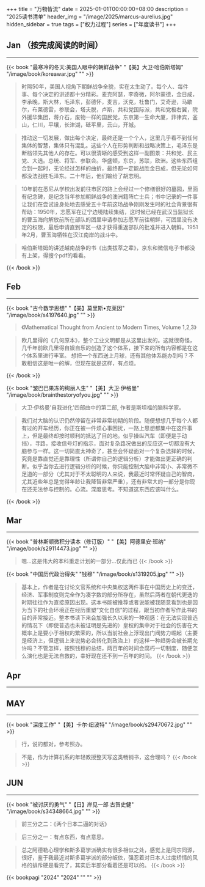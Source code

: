 +++
title = "万物皆流"
date = 2025-01-01T00:00:00+08:00
description = "2025读书清单"
header_img = "/image/2025/marcus-aurelius.jpg"
hidden_sidebar = true
tags = ["权力过程"]
series = ["年度读书"]
+++


## Jan （按完成阅读的时间）
------------------
{{< book "最寒冷的冬天:美国人眼中的朝鲜战争" "【美】大卫·哈伯斯塔姆" "/image/book/koreawar.jpg" "" >}}

> 时隔50年，美国人视角下朝鲜战争全貌，实在太生动了。每个人、每件事、每个决定的讲述都十分精彩。麦克阿瑟，李奇微，阿尔蒙德，金日成，李承晚，斯大林，毛泽东，彭德怀，麦吉，沃克，杜鲁门，艾奇逊，马歇尔，布莱德雷，参联会，塔夫脱，卢斯，共和党国际派，共和党极右翼，院外援华集团，蒋介石，废物一样的国民党，东京第一生命大厦，菲律宾，釜山，仁川，平壤，长津湖，砥平里，云山，开城。

> 推动这一切发展，做出每个决定，最终还是一个个人，这里几乎看不到任何集体的智慧，集体只有混乱。这些个人在形势判断和战略决策上，毛泽东是断档领先其他人的存在。可以很清晰的感受到这样一副图景：共和党、民主党、大选。总统、将军、参联会。华盛顿，东京，苏联，欧洲。这些东西组合到一起时，无论经过怎样的曲折，最终都一定能战胜金日成，但无论如何都没法战胜毛泽东。二十年后，他们输给了胡志明。

> 10年前在悉尼从学校出发前往市区的路上会经过一个修缮很好的墓园，里面有纪念碑，是纪念当年参加朝鲜战争的澳洲籍阵亡士兵；书中记录的一件事让我们在尝试设身处地去感受五十年前这场战争刚刚发生时的社会背景很有帮助：1950年，志愿军在辽宁边境陆续集结，这时候已经在武汉当监狱长的曹玉海向解放前所在部队的团里申请参加志愿军前往朝鲜，可团里没有决定的权限，最后申请直到军区一级才获得重返部队的批准并进入朝鲜。1951年2月，曹玉海牺牲在汉江南岸的战斗中。

> 哈伯斯塔姆的讲述越南战争的书《出类拔萃之辈》，京东和微信电子书都没有上架，得搜个pdf的看看。

{{< /book >}}

## Feb
------------------
{{< book "古今数学思想" "【美】莫里斯•克莱因" "/image/book/s4197640.jpg" "" >}}

> 《Mathematical Thought from Ancient to Modern Times, Volume 1,2,3》

> 欧几里得的《几何原本》，整个工业文明都是从这里出发的。这就很奇怪，几千年前欧几里得自娱自乐的创造了这个体系，接下来的所有内容都是在这个体系里进行丰富。
> 想把一个东西送上月球，还有其他体系能办到吗？不敢相信这是唯一的解，但现在就是这样，有点烦。

{{< /book >}}

{{< book  "皱巴巴果冻的绚丽人生" "【美】大卫·伊格曼" "/image/book/brainthestoryofyou.jpg" "" >}}

> 大卫·伊格曼'自我进化'四部曲中的第二部, 作者是斯坦福的脑科学家。

> 我们对大脑的认识仍然停留在非常非常初期的阶段。随便想想几乎每个人都有过的开车经历，你正在被一件烦心事困扰，一路上思想都集中在这件事上，但是最终却按时顺利的抵达了目的地。似乎操纵汽车（即便是手动挡），寻路，接收信号灯的指示，面对复杂路况做出的反应这一切都没有大脑参与一样。这一切简直太神奇了，甚至会怀疑面对一个复杂选择的时候，究竟是靠直觉还是靠理性（所谓你自己的逻辑分析）才能做出更正确的判断。似乎当你去进行逻辑分析的时候，你只能控制大脑中非常小、非常微不足道的一部分（尤其对于不太聪明的人来说，我最近时常怀疑自己的智商，尤其近些年总是觉得年龄让我降智非常严重），还有非常大的一部分是你现在还无法参与控制的。心流。深度思考。不知道这东西应该叫什么。

{{< /book >}}

## Mar
-------------------
{{< book "普林斯顿微积分读本（修订版）" "【美】阿德里安·班纳" "/image/book/s29114473.jpg" "" >}}
> 嗯...这是伟大的本科重走计划的一部分...仅此而已
{{< /book >}}

{{< book "中国历代政治得失" "钱穆" "/image/book/s1319205.jpg" "" >}}
> 基本上，作者是在讨论文官系统和中央集权这两件事在中国历史上的变迁，经济、军事制度则完全作为凑字数的部分所存在，虽然后两者在朝代更迭的时期往往作为直接原因出现。这本书能被推荐或者说能被我随意看到也是因为当下的社会环境正在经历重塑“文化自信”的过程，跟当初作者写作此书的目的非常接近。整本书读下来会加强长久以来的一种观感：在无法实现普选的情况下（即使普选也未被证明是先进的）皇权的集中对于社会的伤害在大概率上是要小于相权的繁荣的，所以当前社会上浮现出门阀势力崛起（主要是经济上，但逻辑上来说势必会转化到政治上）的这样一种趋势会被长期允许吗？不管怎样，按照钱穆的总结，两百年的时间会腐朽一切制度，随便怎么演化也是无法自救的，幸好现在还不到一百年的时间。
{{< /book >}}

## Apr
---------------------

## MAY
---------------------
{{< book "深度工作" "【美】卡尔·纽波特" "/image/book/s29470672.jpg" "" >}}
> 行，说的都对，参考照办。

> 不是，作为计算机系的年轻教授整天写这类畅销书，这合理吗？
{{< /book >}}

## JUN
---------------------
{{< book "被讨厌的勇气" "【日】岸见一郎 古贺史健" "/image/book/s34348664.jpg" "" >}}
> 前三分之二：《两个日本二逼的对话》
 
> 后三分之一：有点东西，有点意思。

> 总之阿德勒心理学和斯多葛学派确实有很多相似之处，感觉上是同宗同源，很好，鉴于我最近对斯多葛学派的部分皈依，强忍着对日本人过度矫情的风格的排斥硬是看完了，其实后半部分看着还是可以的。
{{< /book >}}

{{< bookpagi "2024" "2024" "" "" >}}
